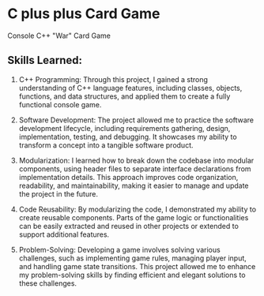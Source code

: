 # C plus plus Card Game
 Console C++ "War" Card Game
 
## Skills Learned:
1. C++ Programming: Through this project, I gained a strong understanding of C++ language features, including classes, objects, functions, and data structures, and applied them to create a fully functional console game.

2. Software Development: The project allowed me to practice the software development lifecycle, including requirements gathering, design, implementation, testing, and debugging. It showcases my ability to transform a concept into a tangible software product.

3. Modularization: I learned how to break down the codebase into modular components, using header files to separate interface declarations from implementation details. This approach improves code organization, readability, and maintainability, making it easier to manage and update the project in the future.

4. Code Reusability: By modularizing the code, I demonstrated my ability to create reusable components. Parts of the game logic or functionalities can be easily extracted and reused in other projects or extended to support additional features.

5. Problem-Solving: Developing a game involves solving various challenges, such as implementing game rules, managing player input, and handling game state transitions. This project allowed me to enhance my problem-solving skills by finding efficient and elegant solutions to these challenges.
